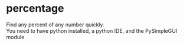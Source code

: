 # percentage
Find any percent of any number quickly.  
You need to have python installed, a python IDE, and the PySimpleGUI module
